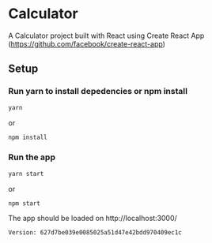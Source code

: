 # Calculator

A Calculator project built with React using Create React App (https://github.com/facebook/create-react-app)

## Setup

### Run yarn to install depedencies or npm install

```bash
yarn
```

or

```bash
npm install
```

### Run the app

```bash
yarn start
```

or

```bash
npm start
```

The app should be loaded on http://localhost:3000/

```
Version: 627d7be039e0085025a51d47e42bdd970409ec1c
```
